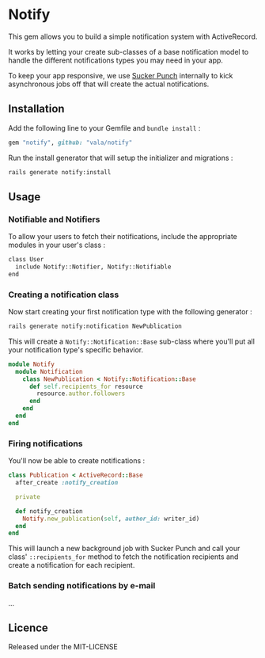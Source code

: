 # Notify

This gem allows you to build a simple notification system with ActiveRecord.

It works by letting your create sub-classes of a base notification model to
handle the different notifications types you may need in your app.

To keep your app responsive, we use [Sucker Punch](https://github.com/brandonhilkert/sucker_punch)
internally to kick asynchronous jobs off that will create the actual
notifications.

## Installation

Add the following line to your Gemfile and `bundle install` :

```ruby
gem "notify", github: "vala/notify"
```

Run the install generator that will setup the initializer and
migrations :

```bash
rails generate notify:install
```

## Usage

### Notifiable and Notifiers

To allow your users to fetch their notifications, include the appropriate
modules in your user's class :

```bash
class User
  include Notify::Notifier, Notify::Notifiable
end
```

### Creating a notification class

Now start creating your first notification type with the following generator :

```bash
rails generate notify:notification NewPublication
```

This will create a `Notify::Notification::Base` sub-class where you'll put
all your notification type's specific behavior.

```ruby
module Notify
  module Notification
    class NewPublication < Notify::Notification::Base
      def self.recipients_for resource
        resource.author.followers
      end
    end
  end
end
```

### Firing notifications

You'll now be able to create notifications :

```ruby
class Publication < ActiveRecord::Base
  after_create :notify_creation

  private

  def notify_creation
    Notify.new_publication(self, author_id: writer_id)
  end
end
```

This will launch a new background job with Sucker Punch and call your class'
`::recipients_for` method to fetch the notification recipients and create
a notification for each recipient.

### Batch sending notifications by e-mail

...

## Licence

Released under the MIT-LICENSE